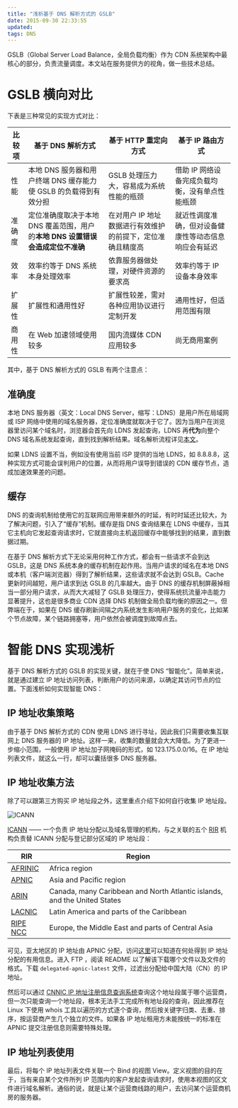 ```yaml
---
title: "浅析基于 DNS 解析方式的 GSLB"
date: 2015-09-30 22:33:55
updated:
tags: DNS
---
```


GSLB（Global Server Load Balance，全局负载均衡）作为 CDN 系统架构中最核心的部分，负责流量调度。本文站在服务提供方的视角，做一些技术总结。

# GSLB 横向对比

下表是三种常见的实现方式对比：

| 比较项  | 基于 DNS 解析方式                              | 基于 HTTP 重定向方式                   | 基于 IP 路由方式                 |
| ---- | ---------------------------------------- | ------------------------------- | -------------------------- |
| 性能   | 本地 DNS 服务器和用户终端 DNS 缓存能力使 GSLB 的负载得到有效分担 | GSLB 处理压力大，容易成为系统性能的瓶颈          | 借助 IP 网络设备完成负载均衡，没有单点性能瓶颈  |
| 准确度  | 定位准确度取决于本地 DNS 覆盖范围，用户的**本地 DNS 设置错误会造成定位不准确** | 在对用户 IP 地址数据进行有效维护的前提下，定位准确且精度高 | 就近性调度准确，但对设备健康性等动态信息响应会有延迟 |
| 效率   | 效率约等于 DNS 系统本身处理效率                       | 依靠服务器做处理，对硬件资源的要求高              | 效率约等于 IP 设备本身效率            |
| 扩展性  | 扩展性和通用性好                                 | 扩展性较差，需对各种应用协议进行定制开发            | 通用性好，但适用范围有限               |
| 商用性  | 在 Web 加速领域使用较多                           | 国内流媒体 CDN 应用较多                  | 尚无商用案例                     |

其中，基于 DNS 解析方式的 GSLB 有两个注意点：

## 准确度

本地 DNS 服务器（英文：Local DNS Server，缩写：LDNS）是用户所在局域网或 ISP 网络中使用的域名服务器，定位准确度就取决于它了。因为当用户在浏览器里访问某个域名时，浏览器会首先向 LDNS 发起查询，LDNS 再**代为**向整个 DNS 域名系统发起查询，直到找到解析结果。域名解析流程详见[本文](http://www.cnblog.me/2015/09/24/dns/)。

如果 LDNS 设置不当，例如没有使用当前 ISP 提供的当地 LDNS，如 8.8.8.8，这种实现方式可能会误判用户的位置，从而将用户误导到错误的 CDN 缓存节点，造成加速效果差的问题。

## 缓存

DNS 的查询机制给使用它的互联网应用带来额外的时延，有时时延还比较大，为了解决问题，引入了“缓存”机制。缓存是指 DNS 查询结果在 LDNS 中缓存，当其它主机向它发起查询请求时，它就直接向主机返回缓存中能够找到的结果，直到数据过期。

在基于 DNS 解析方式下无论采用何种工作方式，都会有一些请求不会到达 GSLB，这是 DNS 系统本身的缓存机制在起作用。当用户请求的域名在本地 DNS 或本机（客户端浏览器）得到了解析结果，这些请求就不会达到 GSLB。Cache 更新时间越短，用户请求到达 GSLB 的几率越大。由于 DNS 的缓存机制屏蔽掉相当一部分用户请求，从而大大减轻了 GSLB 处理压力，使得系统抗流量冲击能力显著提升，这也是很多商业 CDN 选择 DNS 机制做全局负载均衡的原因之一。但弊端在于，如果在 DNS 缓存刷新间隔之内系统发生影响用户服务的变化，比如某个节点故障，某个链路拥塞等，用户依然会被调度到故障点去。

# 智能 DNS 实现浅析

基于 DNS 解析方式的 GSLB 的实现关键，就在于使 DNS “智能化”。简单来说，就是通过建立 IP 地址访问列表，判断用户的访问来源，以确定其访问节点的位置。下面浅析如何实现智能 DNS：

## IP 地址收集策略

由于基于 DNS 解析方式的 CDN 使用 LDNS 进行寻址，因此我们只需要收集互联网上 DNS 服务器的 IP 地址。这样一来，收集的数量就会大大降低。为了更进一步缩小范围，一般使用 IP 地址加子网掩码的形式，如 123.175.0.0/16。在 IP 地址列表文件，就这么一行，却可以囊括很多 DNS 服务器。

## IP 地址收集方法

除了可以跟第三方购买 IP 地址段之外，这里重点介绍下如何自行收集 IP 地址段。

![ICANN](https://upload.wikimedia.org/wikipedia/en/thumb/4/4f/ICANN.svg/171px-ICANN.svg.png)

[ICANN](https://en.wikipedia.org/wiki/ICANN) —— 一个负责 IP 地址分配以及域名管理的机构，与之关联的五个 [RIR](https://en.wikipedia.org/wiki/Regional_Internet_registry) 机构负责替 ICANN 分配与登记部分区域的 IP 地址段：

| RIR                                | Region                                   |
| ---------------------------------- | ---------------------------------------- |
| [AFRINIC](http://www.afrinic.net/) | Africa region                            |
| [APNIC](http://www.apnic.net/)     | Asia and Pacific region                  |
| [ARIN](http://www.arin.net/)       | Canada, many Caribbean and North Atlantic islands, and the United States |
| [LACNIC](http://www.lacnic.net/)   | Latin America and parts of the Caribbean |
| [RIPE NCC](http://www.ripe.net/)   | Europe, the Middle East and parts of Central Asia |

可见，亚太地区的 IP 地址由 APNIC 分配，访问[这里](https://www.apnic.net/publications/research-and-insights/stats)可以知道在何处得到 IP 地址分配的有用信息。进入 FTP ，阅读 README 以了解该下载哪个文件以及文件的格式。下载 `delegated-apnic-latest` 文件，过滤出分配给中国大陆（CN）的 IP 地址。

然后可以通过 [CNNIC IP 地址注册信息查询系统](http://ipwhois.cnnic.cn/)查询这个地址段属于哪个运营商，但一次只能查询一个地址段，根本无法手工完成所有地址段的查询，因此推荐在 Linux 下使用 whois 工具以遍历的方式逐个查询，然后按关键字归类、去重、排序，按运营商产生几个独立的文件。如果各 IP 地址租用方未能按统一的标准在 APNIC 提交注册信息则需要特殊处理。

## IP 地址列表使用

最后，将每个 IP 地址列表文件关联一个 Bind 的视图 View。定义视图的目的在于，当有来自某个文件所列 IP 范围内的客户发起查询请求时，使用本视图的区文件进行域名解析。通俗的说，就是让某个运营商线路的用户，去访问某个运营商机房的服务器。